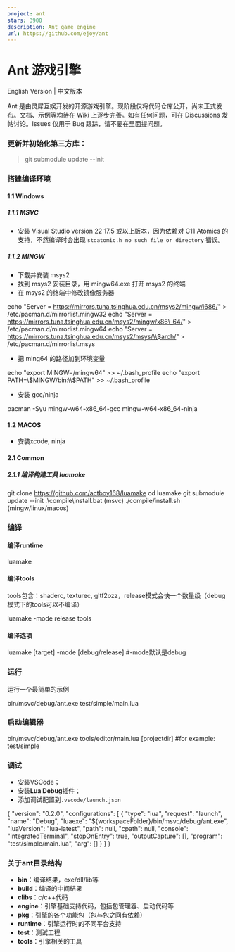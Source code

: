 ```yaml
---
project: ant
stars: 3900
description: Ant game engine
url: https://github.com/ejoy/ant
---
```


Ant 游戏引擎
========

English Version | 中文版本

Ant 是由灵犀互娱开发的开源游戏引擎。现阶段仅将代码仓库公开，尚未正式发布。文档、示例等均待在 Wiki 上逐步完善。如有任何问题，可在 Discussions 发帖讨论。Issues 仅用于 Bug 跟踪，请不要在里面提问题。

### 更新并初始化第三方库：

> git submodule update --init

### 搭建编译环境

#### 1.1 Windows

##### 1.1.1 MSVC

-   安装 Visual Studio version 22 17.5 或以上版本，因为依赖对 C11 Atomics 的支持，不然编译时会出现 `stdatomic.h no such file or directory` 错误。

##### 1.1.2 MINGW

-   下载并安装 msys2
-   找到 msys2 安装目录，用 mingw64.exe 打开 msys2 的终端
-   在 msys2 的终端中修改镜像服务器

echo "Server = https://mirrors.tuna.tsinghua.edu.cn/msys2/mingw/i686/" \> /etc/pacman.d/mirrorlist.mingw32
echo "Server = https://mirrors.tuna.tsinghua.edu.cn/msys2/mingw/x86\_64/" \> /etc/pacman.d/mirrorlist.mingw64
echo "Server = https://mirrors.tuna.tsinghua.edu.cn/msys2/msys/\\$arch/" \> /etc/pacman.d/mirrorlist.msys

-   把 ming64 的路径加到环境变量

echo "export MINGW=/mingw64" \>> ~/.bash\_profile
echo "export PATH=\\$MINGW/bin:\\$PATH" \>> ~/.bash\_profile

-   安装 gcc/ninja

pacman -Syu mingw-w64-x86\_64-gcc mingw-w64-x86\_64-ninja

#### 1.2 MACOS

-   安装xcode, ninja

#### 2.1 Common

##### 2.1.1 编译构建工具 luamake

git clone https://github.com/actboy168/luamake
cd luamake
git submodule update --init
.\\compile\\install.bat (msvc)
./compile/install.sh (mingw/linux/macos)

### 编译

#### 编译runtime

luamake

#### 编译tools

tools包含：shaderc, texturec, gltf2ozz，release模式会快一个数量级（debug模式下的tools可以不编译）

luamake -mode release tools

#### 编译选项

luamake \[target\] -mode \[debug/release\] #\-mode默认是debug

### 运行

运行一个最简单的示例

bin/msvc/debug/ant.exe test/simple/main.lua

### 启动编辑器

bin/msvc/debug/ant.exe tools/editor/main.lua \[projectdir\] #for example: test/simple

### 调试

-   安装VSCode；
-   安装**Lua Debug**插件；
-   添加调试配置到`.vscode/launch.json`

{
    "version": "0.2.0",
    "configurations": \[
        {
            "type": "lua",
            "request": "launch",
            "name": "Debug",
            "luaexe": "${workspaceFolder}/bin/msvc/debug/ant.exe",
            "luaVersion": "lua-latest",
            "path": null,
            "cpath": null,
            "console": "integratedTerminal",
            "stopOnEntry": true,
            "outputCapture": \[\],
            "program": "test/simple/main.lua",
            "arg": \[\]
        }
    \]
}

### 关于ant目录结构

-   **bin**：编译结果，exe/dll/lib等
-   **build**：编译的中间结果
-   **clibs**：c/c++代码
-   **engine**：引擎基础支持代码，包括包管理器、启动代码等
-   **pkg**：引擎的各个功能包（包与包之间有依赖）
-   **runtime**：引擎运行时的不同平台支持
-   **test**：测试工程
-   **tools**：引擎相关的工具
